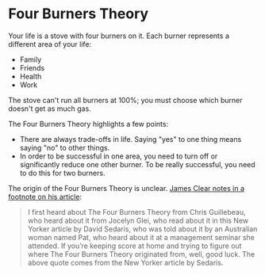 # Four Burners Theory

Your life is a stove with four burners on it. Each burner represents a different
area of your life:
- Family
- Friends
- Health
- Work

The stove can't run all burners at 100%; you must choose which burner doesn't
get as much gas.

The Four Burners Theory highlights a few points:
- There are always trade-offs in life. Saying "yes" to one thing means saying
  "no" to other things.
- In order to be successful in one area, you need to turn off or significantly
  reduce one other burner. To be really successful, you need to do this for two
  burners.

The origin of the Four Burners Theory is unclear. [James Clear notes in a
footnote on his article](https://jamesclear.com/four-burners-theory):
> I first heard about The Four Burners Theory from Chris Guillebeau, who heard
> about it from Jocelyn Glei, who read about it in this New Yorker article by
> David Sedaris, who was told about it by an Australian woman named Pat, who
> heard about it at a management seminar she attended. If you’re keeping score
> at home and trying to figure out where The Four Burners Theory originated
> from, well, good luck. The above quote comes from the New Yorker article by
> Sedaris.
